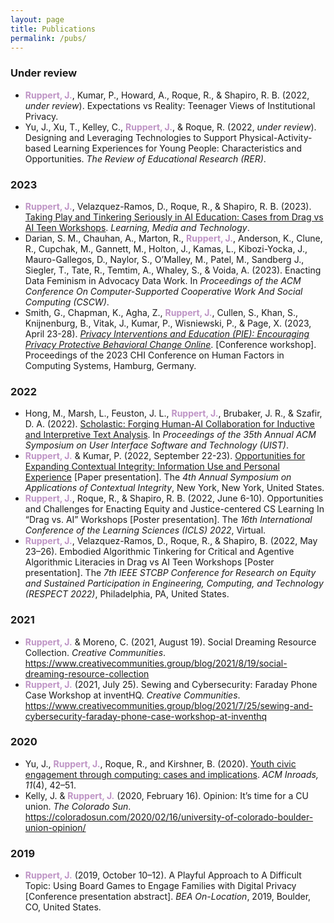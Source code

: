 ```yaml
---
layout: page
title: Publications
permalink: /pubs/
---
```

### Under review
* <span style="color: #be94c5;">**Ruppert, J.**</span>, Kumar, P., Howard, A., Roque, R., & Shapiro, R. B. (2022, _under review_). Expectations vs Reality: Teenager Views of Institutional Privacy.
* Yu, J., Xu, T., Kelley, C., <span style="color: #be94c5;">**Ruppert, J.**</span>, & Roque, R. (2022, _under review_). Designing and Leveraging Technologies to Support Physical-Activity-based Learning Experiences for Young People: Characteristics and Opportunities. _The Review of Educational Research (RER)_.

### 2023
* <span style="color: #be94c5;">**Ruppert, J.**</span>, Velazquez-Ramos, D., Roque, R., & Shapiro, R. B. (2023). <a href="https://doi.org/10.1080/17439884.2022.2164300" target="_blank" rel="noopener noreferrer">Taking Play and Tinkering Seriously in AI Education: Cases from Drag vs AI Teen Workshops</a>. _Learning, Media and Technology_.
* Darian, S. M., Chauhan, A., Marton, R., <span style="color: #be94c5;">**Ruppert, J.**</span>, Anderson, K., Clune, R., Cupchak, M., Gannett, M., Holton, J., Kamas, L., Kibozi-Yocka, J., Mauro-Gallegos, D., Naylor, S., O’Malley, M., Patel, M., Sandberg J., Siegler, T., Tate, R., Temtim, A., Whaley, S., & Voida, A. (2023). Enacting Data Feminism in Advocacy Data Work. In _Proceedings of the ACM Conference On Computer-Supported Cooperative Work And Social Computing (CSCW)_.
* Smith, G., Chapman, K., Agha, Z., <span style="color: #be94c5;">**Ruppert, J.**</span>, Cullen, S., Khan, S., Knijnenburg, B., Vitak, J., Kumar, P., Wisniewski, P., & Page, X. (2023, April 23-28). <a href="https://pie.stapl.cs.byu.edu/" target="_blank" rel="noopener noreferrer">_Privacy Interventions and Education (PIE): Encouraging Privacy Protective Behavioral Change Online_</a>. [Conference workshop]. Proceedings of the 2023 CHI Conference on Human Factors in Computing Systems, Hamburg, Germany.


### 2022
* Hong, M., Marsh, L., Feuston, J. L., <span style="color: #be94c5;">**Ruppert, J.**</span>, Brubaker, J. R., & Szafir, D. A. (2022). <a href="https://doi.org/10.1145/3526113.3545681" target="_blank" rel="noopener noreferrer">Scholastic: Forging Human-AI Collaboration for Inductive and Interpretive Text Analysis</a>. In _Proceedings of the 35th Annual ACM Symposium on User Interface Software and Technology (UIST)_. 
* <span style="color: #be94c5;">**Ruppert, J.**</span> & Kumar, P. (2022, September 22-23). <a href="https://drive.google.com/file/d/1Bq-K4txqZXWw2AxZCBBocecpL4uKWmJr/view?usp=sharing" target="_blank" rel="noopener noreferrer">Opportunities for Expanding Contextual Integrity: Information Use and Personal Experience</a> [Paper presentation]. The _4th Annual Symposium on Applications of Contextual Integrity_, New York, New York, United States. 
* <span style="color: #be94c5;">**Ruppert, J.**</span>, Roque, R., & Shapiro, R. B. (2022, June 6-10). Opportunities and Challenges for Enacting Equity and Justice-centered CS Learning In “Drag vs. AI” Workshops [Poster presentation]. The _16th International Conference of the Learning Sciences (ICLS) 2022_, Virtual.
* <span style="color: #be94c5;">**Ruppert, J.**</span>, Velazquez-Ramos, D., Roque, R., & Shapiro, B. (2022, May 23–26). Embodied Algorithmic Tinkering for Critical and Agentive Algorithmic Literacies in Drag vs AI Teen Workshops [Poster presentation]. The _7th IEEE STCBP Conference for Research on Equity and Sustained Participation in Engineering, Computing, and Technology (RESPECT 2022)_, Philadelphia, PA, United States.

### 2021
* <span style="color: #be94c5;">**Ruppert, J.**</span> & Moreno, C. (2021, August 19). Social Dreaming Resource Collection. _Creative Communities_. <a href="https://www.creativecommunities.group/blog/2021/8/19/social-dreaming-resource-collection" target="_blank" rel="noopener noreferrer">https://www.creativecommunities.group/blog/2021/8/19/social-dreaming-resource-collection</a>
* <span style="color: #be94c5;">**Ruppert, J.**</span> (2021, July 25). Sewing and Cybersecurity: Faraday Phone Case Workshop at inventHQ. _Creative Communities_. <a href="https://www.creativecommunities.group/blog/2021/7/25/sewing-and-cybersecurity-faraday-phone-case-workshop-at-inventhq" target="_blank" rel="noopener noreferrer">https://www.creativecommunities.group/blog/2021/7/25/sewing-and-cybersecurity-faraday-phone-case-workshop-at-inventhq</a>
	    
### 2020
* Yu, J., <span style="color: #be94c5;">**Ruppert, J.**</span>, Roque, R., and Kirshner, B. (2020). <a href="https://doi.org/10.1145/3432727" target="_blank" rel="noopener noreferrer">Youth civic engagement through computing: cases and implications</a>. _ACM Inroads, 11_(4), 42–51.
* Kelly, J. & <span style="color: #be94c5;">**Ruppert, J.**</span> (2020, February 16). Opinion: It’s time for a CU union. _The Colorado Sun_. <a href="https://coloradosun.com/2020/02/16/university-of-colorado-boulder-union-opinion/" target="_blank" rel="noopener noreferrer">https://coloradosun.com/2020/02/16/university-of-colorado-boulder-union-opinion/</a>

### 2019
* <span style="color: #be94c5;">**Ruppert, J.**</span> (2019, October 10–12). A Playful Approach to A Difficult Topic: Using Board Games to Engage Families with Digital Privacy [Conference presentation abstract]. _BEA On-Location_, 2019, Boulder, CO, United States.
